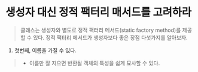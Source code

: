 생성자 대신 정적 팩터리 매서드를 고려하라
=============
> 클래스는 생성자와 별도로 정적 팩터리 메서드(static factory method)를 제공할 수 있다.
  정적 팩터리 메서드가 생성자보다 좋은 장점 다섯가지를 알아보자.
1. 첫번째, 이름을 가질 수 있다.
  > - 이름만 잘 지으면 반환될 객체의 특성을 쉽게 묘사할 수 있다.


